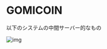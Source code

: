 # GOMICOIN

以下のシステムの中間サーバー的なもの

![img](https://docs.google.com/drawings/d/e/2PACX-1vTT4TrwABPT4Tv_A-0o1cv9i18zNf8RI3y-prVR8200WaxRO89PM36KzTrhtuPip0l1pepWTfgZr41w/pub?w=960&h=720)
